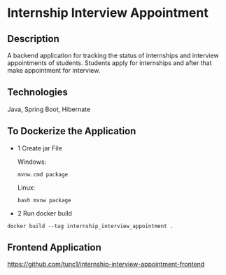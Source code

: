 # Internship Interview Appointment

## Description
A backend application for tracking the status of internships and interview appointments of students.
Students apply for internships and after that make appointment for interview.

## Technologies
Java, Spring Boot, Hibernate

## To Dockerize the Application
* 1 Create jar File

    Windows:
    ```
    mvnw.cmd package
    ```
    Linux:
    ```
    bash mvnw package
    ```
* 2 Run docker build

```
docker build --tag internship_interview_appointment .
```

## Frontend Application
https://github.com/tunc1/internship-interview-appointment-frontend
